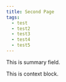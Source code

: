 ```yaml
---
title: Second Page
tags:
  - test
  - test2
  - test3
  - test4
  - test5
---
```


This is summary field.

<!-- more -->

This is context block.
